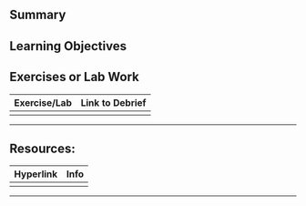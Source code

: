 
## Summary


## Learning Objectives


## Exercises or Lab Work

| Exercise/Lab | Link to Debrief |
| ------------ | --------------- |
|              |                 |

***

## Resources:

| Hyperlink | Info |
| --------- | ---- |
|           |      |

[^1]: 

***

